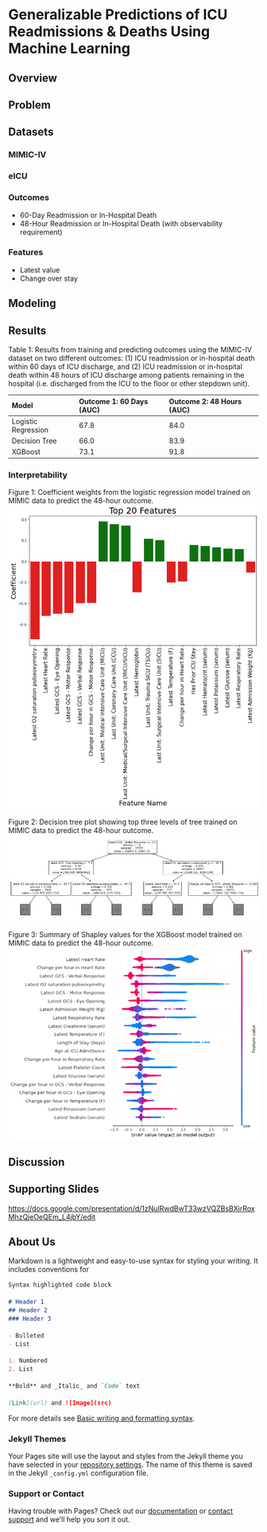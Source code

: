# Generalizable Predictions of ICU Readmissions & Deaths Using Machine Learning


## Overview



## Problem



## Datasets
### MIMIC-IV

### eICU

### Outcomes
  - 60-Day Readmission or In-Hospital Death
  - 48-Hour Readmission or In-Hospital Death (with observability requirement)

### Features
  - Latest value
  - Change over stay



## Modeling



## Results
Table 1: Results from training and predicting outcomes using the MIMIC-IV dataset on two different outcomes: (1) ICU readmission or in-hospital death within 60 days of ICU discharge, and (2) ICU readmission or in-hospital death within 48 hours of ICU discharge among patients remaining in the hospital (i.e. discharged from the ICU to the floor or other stepdown unit). 

| Model           |  Outcome 1: 60 Days (AUC) | Outcome 2: 48 Hours (AUC)|
| :--------------- | :---------------     | :---------------     |
| Logistic Regression | 67.8 | 84.0 |
| Decision Tree | 66.0 | 83.9 |
| XGBoost | 73.1 | 91.8 |

### Interpretability
Figure 1: Coefficient weights from the logistic regression model trained on MIMIC data to predict the 48-hour outcome.
![Logistic Regression - MIMIC - 48-hour Outcome](logreg.png)

Figure 2: Decision tree plot showing top three levels of tree trained on MIMIC data to predict the 48-hour outcome.
![Decision Tree - MIMIC - 48-hour Outcome](dec_tree.png)

Figure 3: Summary of Shapley values for the XGBoost model trained on MIMIC data to predict the 48-hour outcome.
![XGBoost - MIMIC - 48-hour Outcome](shap.png)

## Discussion

## Supporting Slides
https://docs.google.com/presentation/d/1zNuIRwdBwT33wzVQZBsBXjrRoxMhzQjeOeQEm_L4jbY/edit


## About Us





Markdown is a lightweight and easy-to-use syntax for styling your writing. It includes conventions for

```markdown
Syntax highlighted code block

# Header 1
## Header 2
### Header 3

- Bulleted
- List

1. Numbered
2. List

**Bold** and _Italic_ and `Code` text

[Link](url) and ![Image](src)
```

For more details see [Basic writing and formatting syntax](https://docs.github.com/en/github/writing-on-github/getting-started-with-writing-and-formatting-on-github/basic-writing-and-formatting-syntax).

### Jekyll Themes

Your Pages site will use the layout and styles from the Jekyll theme you have selected in your [repository settings](https://github.com/dahlerbattle/w210_capstone/settings/pages). The name of this theme is saved in the Jekyll `_config.yml` configuration file.

### Support or Contact

Having trouble with Pages? Check out our [documentation](https://docs.github.com/categories/github-pages-basics/) or [contact support](https://support.github.com/contact) and we’ll help you sort it out.

